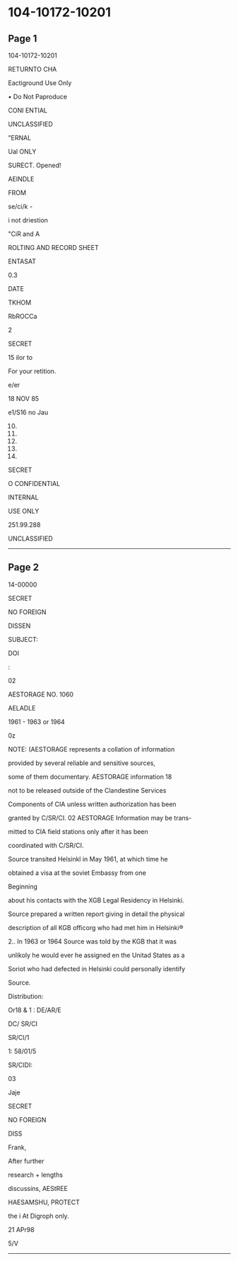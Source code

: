 # 104-10172-10201

## Page 1

104-10172-10201

RETURNTO CHA

Eactiground Use Only

• Do Not Paproduce

CONI ENTIAL

UNCLASSIFIED

"ERNAL

Ual ONLY

SURECT. Opened!

AEINDLE

FROM

se/ci/k -

i not driestion

"CiR and A

ROLTING AND RECORD SHEET

ENTASAT

0.3

DATE

TKHOM

RbROCCa

2

SECRET

15 ilor to

For your retition.

e/er

18 NOV 85

e1/S16 no Jau

10.

11.

18.

12.

13.

SECRET

O CONFIDENTIAL

INTERNAL

USE ONLY

251.99.288

UNCLASSIFIED

---

## Page 2

14-00000

SECRET

NO FOREIGN

DISSEN

SUBJECT:

DOI

:

02

AESTORAGE NO. 1060

AELADLE

1961 - 1963 or 1964

0z

NOTE: (AESTORAGE represents a collation of information

provided by several reliable and sensitive sources,

some of them documentary. AESTORAGE information 18

not to be released outside of the Clandestine Services

Components of CIA unless written authorization has been

granted by C/SR/CI. 02 AESTORAGE Information may be trans-

mitted to CIA field stations only after it has been

coordinated with C/SR/CI.

Source transited Helsinkl in May 1961, at which time he

obtained a visa at the soviet Embassy from one

Beginning

about his contacts with the XGB Legal Residency in Helsinki.

Source prepared a written report giving in detail the physical

description of all KGB officorg who had met him in Helsinki®

2.. In 1963 or 1964 Source was told by the KGB that it was

unlikoly he would ever he assigned en the Unitad States as a

Soriot who had defected in Helsinki could personally identify

Source.

Distribution:

Or18 & 1 : DE/AR/E

DC/ SR/CI

SR/CI/1

1: 58/01/5

SR/CIDI:

03

Jaje

SECRET

NO FOREIGN

DISS

Frank,

After further

research + lengths

discussins, AEStREE

HAESAMSHU, PROTECT

the i At Digroph only.

21 APr98

5/V

---

